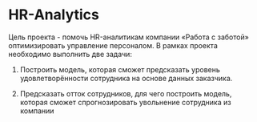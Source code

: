 # HR-Analytics
Цель проекта - помочь HR-аналитикам компании «Работа с заботой» оптимизировать управление персоналом.
В рамках проекта необходимо выполнить две задачи:

1) Построить модель, которая сможет предсказать уровень удовлетворённости сотрудника на основе данных заказчика.

2) Предсказать отток сотрудников, для чего построить модель, которая сможет спрогнозировать увольнение сотрудника из компании
